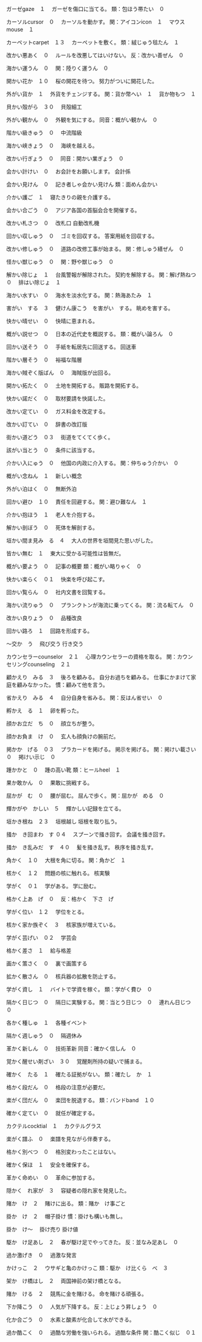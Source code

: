 ガーゼgaze　１　
    ガーゼを傷口に当てる。
    類：包ほう帯たい　０　

カーソルcursor　０　
    カーソルを動かす。
    関：アイコンicon　１　
    マウスmouse　１　

カーペットcarpet　１３　
    カーペットを敷く。
    類：絨じゅう毯たん　１　

改かい悪あく　０　
    ルールを改悪してはいけない。
    反：改かい善ぜん　０　

海かい運うん　０　
    関：陸りく運うん　０　

開かい花か　１０　
    桜の開花を待つ。
    努力がついに開花した。

外がい貨か　１　
    外貨をチェンジする。
    関：貨か幣へい　１　
    貨か物もつ　１　

貝かい殻がら　３０　
    貝殻細工

外がい観かん　０　
    外観を気にする。
    同音：概がい観かん　０　

階かい級きゅう　０　
    中流階級

海かい峡きょう　０　
    海峡を越える。

改かい行ぎょう　０　
    同音：開かい業ぎょう　０　

会かい計けい　０　
    お会計をお願いします。
    会計係

会かい見けん　０　
    記き者しゃ会かい見けん
    類：面めん会かい

介かい護ご　１　
    寝たきりの親を介護する。

会かい合ごう　０　
    アジア各国の首脳会合を開催する。

改かい札さつ　０　
    改札口
    自動改札機

回かい収しゅう　０　
    ゴミを回収する。
    答案用紙を回収する。

改かい修しゅう　０　
    道路の改修工事が始まる。
    関：修しゅう繕ぜん　０　

怪かい獣じゅう　０　
    関：野や獣じゅう　０　

解かい除じょ　１　
    台風警報が解除された。
    契約を解除する。
    関：解げ熱ねつ　０　
    排はい除じょ　１　

海かい水すい　０　
    海水を淡水化する。
    関：熱海あたみ　１　

害がい　する　３　
    健けん康こう　を害がい　する。
    眺めを害する。

快かい晴せい　０　
    快晴に恵まれる。

概がい説せつ　０　
    日本の近代史を概説する。
    類：概がい論ろん　０　

回かい送そう　０　
    手紙を転居先に回送する。
    回送車

階かい層そう　０　
    裕福な階層

海かい賊ぞく版ばん　０　
    海賊版が出回る。

開かい拓たく　０　
    土地を開拓する。
    販路を開拓する。

快かい諾だく　０　
    取材要請を快諾した。

改かい定てい　０　
    ガス料金を改定する。

改かい訂てい　０　
    辞書の改訂版

街かい道どう　０３　
    街道をてくてく歩く。

該がい当とう　０　
    条件に該当する。

介かい入にゅう　０　
    他国の内政に介入する。
    関：仲ちゅう介かい　０　

概がい念ねん　１　
    新しい概念

外がい泊はく　０　
    無断外泊

回かい避ひ　１０　
    責任を回避する。
    関：避ひ難なん　１　

介かい抱ほう　１　
    老人を介抱する。

解かい剖ぼう　０　
    死体を解剖する。

垣かい間ま見み　る　４　
    大人の世界を垣間見た思いがした。

皆かい無む　１　
    東大に受かる可能性は皆無だ。

概がい要よう　０　
    記事の概要
    類：概がい略りゃく　０　

快かい楽らく　０１　
    快楽を呼び起こす。

回かい覧らん　０　
    社内文書を回覧する。

海かい流りゅう　０　
    プランクトンが海流に乗ってくる。
    関：流る転てん　０　

改かい良りょう　０　
    品種改良

回かい路ろ　１　
    回路を形成する。

〜交か　う　
    飛び交う
    行き交う

カウンセラーcounselor　２１　
    心理カウンセラーの資格を取る。
    関：カウンセリングcounseling　２１　

顧かえり　みる　３　
    後ろを顧みる。
    自分お過ちを顧みる。
    仕事にかまけて家庭を顧みなかった。
    慣：顧みて他を言う。

省かえり　みる　４　
    自分自身を省みる。
    関：反はん省せい　０　

孵かえ　る　１　
    卵を孵った。

顔かお立だ　ち　０　
    顔立ちが整う。

顔かお負ま　け　０　
    玄人も顔負けの腕前だ。

掲かか　げる　０３　
    プラカードを掲げる。
    掲示を掲げる。
    関：掲けい載さい　０　
    掲けい示じ　０　

踵かかと　０　
    踵の高い靴
    類：ヒールheel　１　

果か敢かん　０　
    果敢に挑戦する。

屈かが　む　０　
    腰が屈む。
    屈んで歩く。
    関：屈かが　める　０　

輝かがや　かしい　５　
    輝かしい記録を立てる。

垣かき根ね　２３　
    垣根越し
    垣根を取り払う。

掻か　き回まわ　す  ０４　
    スプーンで掻き回す。
    会議を掻き回す。

掻か　き乱みだ　す　４０　
    髪を掻き乱す。
    秩序を掻き乱す。

角かく　１０　
    大根を角に切る。
    関：角かど　１　

核かく　１２　
    問題の核に触れる。
    核実験

学がく　０１　
    学がある。
    学に励む。

格かく上あ　げ　０　
    反：格かく　下さ　げ

学がく位い　１２　
    学位をとる。

核かく家か族ぞく　３　
    核家族が増えている。

学がく芸げい　０２　
    学芸会

格かく差さ　１　
    給与格差

画かく策さく　０　
    裏で画策する

拡かく散さん　０　
    核兵器の拡散を防止する。

学がく資し　１　
    バイトで学資を稼ぐ。
    類：学がく費ひ　０　

隔かく日じつ　０　
    隔日に実験する。
    関：当とう日じつ　０　
    連れん日じつ　０　

各かく種しゅ　１　
    各種イベント

隔かく週しゅう　０　
    隔週休み

革かく新しん　０　
    技術革新
    同音：確かく信しん　０　

覚かく醒せい剤ざい　３０　
    覚醒剤所持の疑いで捕まる。

確かく　たる　１　
    確たる証拠がない。
    類：確たし　か　１　

格かく段だん　０　
    格段の注意が必要だ。

楽がく団だん　０　
    楽団を脱退する。
    類：バンドband　１０　

確かく定てい　０　
    就任が確定する。

カクテルcocktial　１　
    カクテルグラス

楽がく譜ふ　０　
    楽譜を見ながら伴奏する。

格かく別べつ　０　
    格別変わったことはない。

確かく保ほ　１　
    安全を確保する。

革かく命めい　０　
    革命に参加する。

隠かく　れ家が　３　
    容疑者の隠れ家を発見した。

賭か　け　２　
    賭けに出る。
    類：賭か　け事ごと
    
掛か　け　２　
    帽子掛け
    慣：掛けも構いも無し。

掛か　け〜　
    掛け売り
    掛け値

駆か　け足あし　２　
    春が駆け足でやってきた。
    反：並なみ足あし　０　

過か激げき　０　
    過激な発言

かけっこ　２　
    ウサギと亀のかけっこ
    類：駆か　け比くら　べ　３　

架か　け橋はし　２　
    両国神前の架け橋となる。

賭か　ける　２　
    競馬に金を賭ける。
    命を賭ける頑張る。

下か降こう　０　
    人気が下降する。
    反：上じょう昇しょう　０　

化か合ごう　０　
    水素と酸素が化合して水ができる。

過か酷こく　０　
    過酷な労働を強いられる。
    過酷な条件
    関：酷こく似じ　０１　









